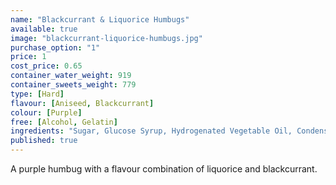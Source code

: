 ```yaml
---
name: "Blackcurrant & Liquorice Humbugs"
available: true
image: "blackcurrant-liquorice-humbugs.jpg"
purchase_option: "1"
price: 1
cost_price: 0.65
container_water_weight: 919
container_sweets_weight: 779
type: [Hard]
flavour: [Aniseed, Blackcurrant]
colour: [Purple]
free: [Alcohol, Gelatin]
ingredients: "Sugar, Glucose Syrup, Hydrogenated Vegetable Oil, Condensed Milk, Citric Acid, Flavourings, Colours: E122, E133, E142"
published: true
---
```

A purple humbug with a flavour combination of liquorice and blackcurrant.